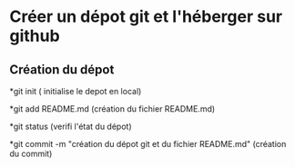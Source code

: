 Créer un dépot git et l'héberger sur github
============================================  

Création du dépot
------------------  

*git init ( initialise le depot en local)  

*git add README.md (création du fichier README.md)  

*git status (verifi l'état du dépot)  

*git commit -m "création du dépot git et du fichier README.md" (création du commit)     

